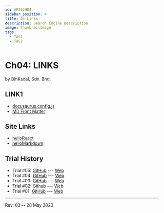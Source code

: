 ```yaml
---
id: AP01CH04
sidebar_position: 4
title: 04 Links
description: Search Engine Description
image: thumbnailImage
tags:
  - TAG1
  - TAG2
---
```


# Ch04: LINKS
by BinKadal, Sdn. Bhd.

## LINK1
- [docusaurus.config.js](https://docusaurus.io/docs/api/docusaurus-config)
- [MD Front Matter](https://docusaurus.io/docs/api/plugins/@docusaurus/plugin-content-docs#markdown-front-matter)

## Site Links
- [helloReact](/helloReact)
- [helloMarkdown](/helloMarkdown)

## Trial History
- Trial #05: [GitHub](https://github.com/yforku/DocuDemo/) --- [Web](https://yforku.github.io/DocuDemo/)
- Trial #04: [GitHub](https://github.com/yforku/docu4/) --- [Web](https://yforku.github.io/docu4/)
- Trial #03: [GitHub](https://github.com/yforku/docu3/) --- [Web](https://yforku.github.io/docu3/)
- Trial #02: [Github](https://github.com/yforku/docu2/) --- [Web](https://yforku.github.io/docu2/)
- Trial #01: [GitHub](https://github.com/yforku/docusaurus/) --- [Web](https://yforku.github.io/docusaurus/)

<hr />

Rev. 03 -- 28 May 2023

<!--
REV03: Sun 28 May 2023 11:00
REV02: Sat 27 May 2023 10:00
REV01: Fri 26 May 2023 10:00
START: Thu 25 May 2023 19:00
-->


